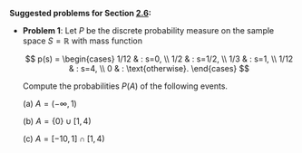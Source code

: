 **Suggested problems for Section [2.6](https://mml.johnmyersmath.com/stats-book/chapters/prob-spaces.html#discrete-and-uniform-probability-measures):**

* **Problem 1**: Let $P$ be the discrete probability measure on the sample space $S=\mathbb{R}$ with mass function

    $$
    p(s) = \begin{cases}
    1/12 & : s=0, \\
    1/2 & : s=1/2, \\
    1/3 & : s=1, \\
    1/12 & : s=4, \\
    0 & : \text{otherwise}.
    \end{cases}
    $$

    Compute the probabilities $P(A)$ of the following events.

    (a) $A = (-\infty,1)$
    
    (b) $A = \{0\} \cup [1,4)$

    (c) $A = [-10, 1] \cap [1, 4)$

